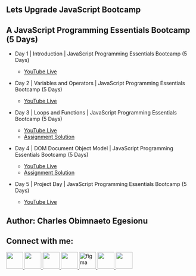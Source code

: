 ## Lets Upgrade JavaScript Bootcamp

## A JavaScript Programming Essentials Bootcamp (5 Days)

- Day 1 | Introduction | JavaScript Programming Essentials Bootcamp (5 Days)
    - [YouTube Live](https://youtu.be/IG0ISfr9HhI)
    
- Day 2 | Variables and Operators | JavaScript Programming Essentials Bootcamp (5 Days)
    - [YouTube Live](https://www.youtube.com/watch?v=yebwaS50JD4)
    
- Day 3 | Loops and Functions | JavaScript Programming Essentials Bootcamp (5 Days)
    - [YouTube Live](https://https://youtu.be/UBKdQ5zHYbo)
    - [Assignment Solution](https://github.com/IamNaeto/lets-upgrade-js-bootcamp/blob/main/loops_and_functions.js)
    
- Day 4 | DOM Document Object Model | JavaScript Programming Essentials Bootcamp (5 Days)
    - [YouTube Live](https://youtu.be/bTeZ2jD7VA0)
    - [Assignment Solution](https://github.com/IamNaeto/lets-upgrade-js-bootcamp/blob/main/DOM.js)
    
- Day 5 | Project Day | JavaScript Programming Essentials Bootcamp (5 Days)
    - [YouTube Live](https://youtu.be/DE7oPVdbQeM)
    
    
## Author: Charles Obimnaeto Egesionu ##

## Connect with me: ##

<a href="https://linkedin.com/in/charles-obimnaetochukwu-egesionu/">
<img src="https://cdn.jsdelivr.net/gh/devicons/devicon/icons/linkedin/linkedin-original.svg" width="45" height="45"/>
</a>

<a href="https://twitter.com/naetocharlie/">
<img src="https://cdn.jsdelivr.net/gh/devicons/devicon/icons/twitter/twitter-original.svg" width="45" height="45"/>
</a>

<a href="https://www.instagram.com/iam_naetocharlie/">
<img src="https://upload.wikimedia.org/wikipedia/commons/thumb/9/96/Instagram.svg/512px-Instagram.svg.png?20170725025253" width="45" height="45"/>
</a>

<a href="https://stackoverflow.com/users/20085737/iamnaeto">
 <img src="https://upload.wikimedia.org/wikipedia/commons/thumb/e/ef/Stack_Overflow_icon.svg/512px-Stack_Overflow_icon.svg.png?20190716190036" width="45" height="45"/>
</a>

<a href="https://www.figma.com/@iamnaeto">
 <img src="https://cdn.jsdelivr.net/gh/devicons/devicon/icons/figma/figma-original.svg" alt="figma" width="45" height="45"/>
</a>

<a href="https://replit.com/@IamNaeto">
 <img src="https://upload.wikimedia.org/wikipedia/commons/thumb/b/b2/Repl.it_logo.svg/512px-Repl.it_logo.svg.png?20190414162605" width="45" height="45"/>
</a>

<a href="https://codepen.io/iamnaeto/">
 <img src="https://cdn.jsdelivr.net/gh/devicons/devicon/icons/codepen/codepen-plain.svg" width="45" height="45"/>
</a>
